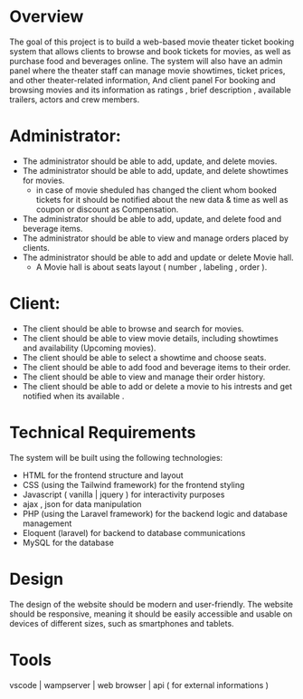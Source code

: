 # Overview
The goal of this project is to build a web-based movie theater ticket booking system that allows clients to browse and book tickets for movies, as well as purchase food and beverages online. The system will also have an admin panel where the theater staff can manage movie showtimes, ticket prices, and other theater-related information, And client panel For booking and browsing movies and its information as ratings , brief description , available trailers,  actors and crew members.

# Administrator:

- The administrator should be able to add, update, and delete movies.
- The administrator should be able to add, update, and delete showtimes for movies.
  - in case of movie sheduled has changed the client whom booked tickets for it should be notified about the new data & time as well as coupon or discount as Compensation.
- The administrator should be able to add, update, and delete food and beverage items.
- The administrator should be able to view and manage orders placed by clients.
- The administrator should be able to add and update or delete Movie hall.
  - A Movie hall is about seats layout ( number , labeling , order ).

# Client:

- The client should be able to browse and search for movies.
- The client should be able to view movie details, including showtimes and availability (Upcoming movies).
- The client should be able to select a showtime and choose seats.
- The client should be able to add food and beverage items to their order.
- The client should be able to view and manage their order history.
- The client should be able to add or delete a movie to his intrests and get notified when its available .

# Technical Requirements
The system will be built using the following technologies:

  - HTML for the frontend structure and layout
  - CSS (using the Tailwind framework) for the frontend styling
  - Javascript ( vanilla | jquery ) for interactivity purposes
  - ajax , json for data manipulation
  - PHP (using the Laravel framework) for the backend logic and database management
  - Eloquent (laravel) for backend to database communications
  - MySQL for the database
# Design
The design of the website should be modern and user-friendly. The website should be responsive, meaning it should be easily accessible and usable on devices of different sizes, such as smartphones and tablets.
# Tools
vscode | wampserver | web browser | api ( for external informations )

